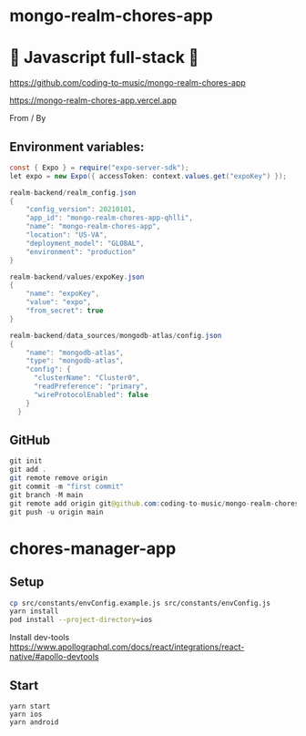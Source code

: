 # mongo-realm-chores-app

# 🚀 Javascript full-stack 🚀

https://github.com/coding-to-music/mongo-realm-chores-app

https://mongo-realm-chores-app.vercel.app

From / By

## Environment variables:

```java
const { Expo } = require("expo-server-sdk");
let expo = new Expo({ accessToken: context.values.get("expoKey") });

realm-backend/realm_config.json
{
    "config_version": 20210101,
    "app_id": "mongo-realm-chores-app-qhlli",
    "name": "mongo-realm-chores-app",
    "location": "US-VA",
    "deployment_model": "GLOBAL",
    "environment": "production"
}

realm-backend/values/expoKey.json
{
    "name": "expoKey",
    "value": "expo",
    "from_secret": true
}

realm-backend/data_sources/mongodb-atlas/config.json
{
    "name": "mongodb-atlas",
    "type": "mongodb-atlas",
    "config": {
      "clusterName": "Cluster0",
      "readPreference": "primary",
      "wireProtocolEnabled": false
    }
  }

```

## GitHub

```java
git init
git add .
git remote remove origin
git commit -m "first commit"
git branch -M main
git remote add origin git@github.com:coding-to-music/mongo-realm-chores-app.git
git push -u origin main
```

# chores-manager-app

## Setup

```bash
cp src/constants/envConfig.example.js src/constants/envConfig.js
yarn install
pod install --project-directory=ios
```

Install dev-tools
https://www.apollographql.com/docs/react/integrations/react-native/#apollo-devtools

## Start

```
yarn start
yarn ios
yarn android
```
